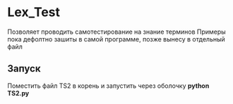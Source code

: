 # Lex_Test

Позволяет проводить самотестирование на знание терминов
Примеры пока дефолтно зашиты в самой программе, позже вынесу в отдельный файл

## Запуск

Поместить файл TS2 в корень и запустить через оболочку **python TS2.py**
